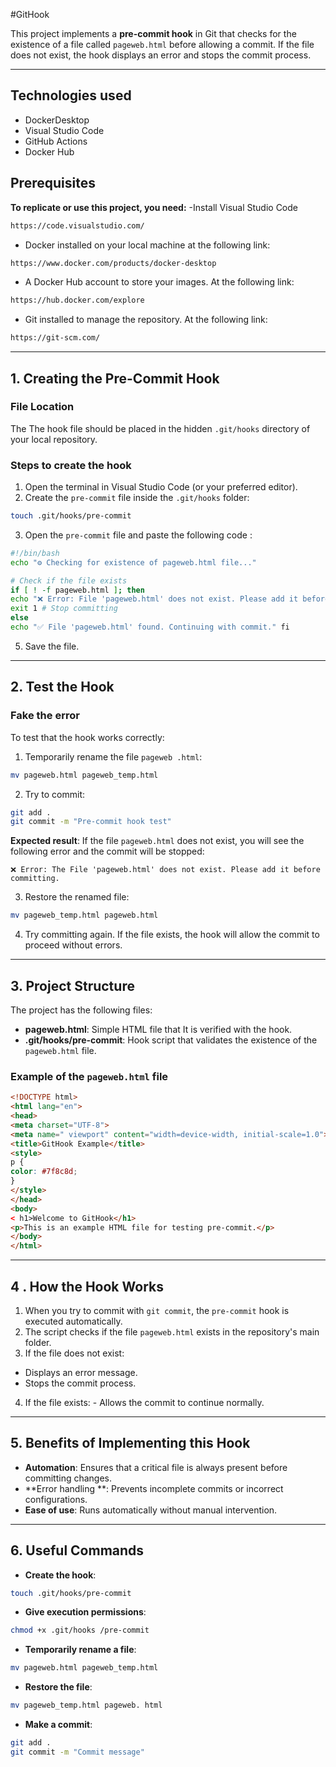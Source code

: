 #GitHook

This project implements a **pre-commit hook** in Git that checks for the existence of a file called `pageweb.html` before allowing a commit. If the file does not exist, the hook displays an error and stops the commit process.

---
## Technologies used

- DockerDesktop
- Visual Studio Code
- GitHub Actions
- Docker Hub

## Prerequisites
**To replicate or use this project, you need:**
-Install Visual Studio Code
```bash
https://code.visualstudio.com/
```
- Docker installed on your local machine at the following link:
```bash
https://www.docker.com/products/docker-desktop
```
- A Docker Hub account to store your images.
At the following link:
```bash
https://hub.docker.com/explore
```
- Git installed to manage the repository.
At the following link:
```bash
https://git-scm.com/
```

---

## **1. Creating the Pre-Commit Hook**

### **File Location**
The The hook file should be placed in the hidden `.git/hooks` directory of your local repository.

### **Steps to create the hook**
1. Open the terminal in Visual Studio Code (or your preferred editor).
2. Create the `pre-commit` file inside the `.git/hooks` folder:
```bash
touch .git/hooks/pre-commit
```
3. Open the `pre-commit` file and paste the following code :

```bash
#!/bin/bash
echo "⚙️ Checking for existence of pageweb.html file..."

# Check if the file exists
if [ ! -f pageweb.html ]; then
echo "❌ Error: File 'pageweb.html' does not exist. Please add it before committing."
exit 1 # Stop committing
else
echo "✅ File 'pageweb.html' found. Continuing with commit." fi
```

5. Save the file.

---

## **2. Test the Hook**

### **Fake the error**
To test that the hook works correctly:
1. Temporarily rename the file `pageweb .html`:
```bash
mv pageweb.html pageweb_temp.html
```
2. Try to commit:
```bash
git add .
git commit -m "Pre-commit hook test"
```

**Expected result**:
If the file `pageweb.html` does not exist, you will see the following error and the commit will be stopped:
```
❌ Error: The File 'pageweb.html' does not exist. Please add it before committing.
```

3. Restore the renamed file:
```bash
mv pageweb_temp.html pageweb.html
```

4. Try committing again. If the file exists, the hook will allow the commit to proceed without errors.

---

## **3. Project Structure**

The project has the following files:
- **pageweb.html**: Simple HTML file that It is verified with the hook.
- **.git/hooks/pre-commit**: Hook script that validates the existence of the `pageweb.html` file.

### **Example of the `pageweb.html` file**

```html
<!DOCTYPE html>
<html lang="en">
<head>
<meta charset="UTF-8">
<meta name=" viewport" content="width=device-width, initial-scale=1.0">
<title>GitHook Example</title>
<style>
p {
color: #7f8c8d;
}
</style>
</head>
<body>
< h1>Welcome to GitHook</h1>
<p>This is an example HTML file for testing pre-commit.</p>
</body>
</html>
```

---

## **4 . How the Hook Works**
1. When you try to commit with `git commit`, the `pre-commit` hook is executed automatically.
2. The script checks if the file `pageweb.html` exists in the repository's main folder.
3. If the file does not exist:
- Displays an error message.
- Stops the commit process.
4. If the file exists: - Allows the commit to continue normally.

---

## **5. Benefits of Implementing this Hook**
- **Automation**: Ensures that a critical file is always present before committing changes.
- **Error handling **: Prevents incomplete commits or incorrect configurations.
- **Ease of use**: Runs automatically without manual intervention.

---

## **6. Useful Commands**
- **Create the hook**:
```bash
touch .git/hooks/pre-commit
```
- **Give execution permissions**:
```bash
chmod +x .git/hooks /pre-commit
```
- **Temporarily rename a file**:
```bash
mv pageweb.html pageweb_temp.html
```
- **Restore the file**:
```bash
mv pageweb_temp.html pageweb. html
```
- **Make a commit**:
```bash
git add .
git commit -m "Commit message"
```
